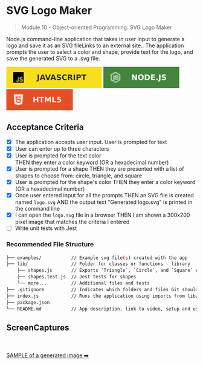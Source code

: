 # SVG Logo Maker
> Module 10 - Object-oriented Programming: SVG Logo Maker

Node.js command-line application that takes in user input to generate a logo and save it as an SVG fileLinks to an external site.. The application prompts the user to select a color and shape, provide text for the logo, and save the generated SVG to a .svg file.

![JavaScript](./assets/JavaScript.svg)
![Node](./assets/node.svg)
![HTML](./assets/html.svg)

## Acceptance Criteria

- [x] The application accepts user input. User is prompted for text
- [x] User can enter up to three characters
- [x] User is prompted for the text color <br>
   THEN they enter a color keyword (OR a hexadecimal number)
- [x] User is prompted for a shape
   THEN they are presented with a list of shapes to choose from: circle, triangle, and square
- [x] User is prompted for the shape's color
THEN they enter a color keyword (OR a hexadecimal number)
- [x] Once user entered input for all the prompts
THEN an SVG file is created named `logo.svg`
AND the output text "Generated logo.svg" is printed in the command line
- [x] I can open the `logo.svg` file in a browser
THEN I am shown a 300x200 pixel image that matches the criteria I entered
- [ ] Write unit tests with Jest

### Recommended File Structure

```sh
├── examples/           // Example svg file(s) created with the app
├── lib/                // Folder for classes or functions - library
    ├── shapes.js       // Exports `Triangle`, `Circle`, and `Square` classes
    ├── shapes.test.js  // Jest tests for shapes
    └── more...         // Additional files and tests
├── .gitignore          // Indicates which folders and files Git should ignore
├── index.js            // Runs the application using imports from lib/
├── package.json
└── README.md           // App description, link to video, setup and usage instructions           
```

## ScreenCaptures
<br><br>
[SAMPLE of a generated image ➡️](#)
<br><br>


